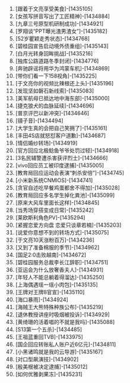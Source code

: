 
1. [跟着于文亮享受美食]-[1435105]
1. [女孩写拼音写出了工匠精神]-[1434884]
1. [九章三号原型机研制成功]-[1434921]
1. [罗翔谈“PPT曝光渣男渣女”]-[1435182]
1. [52岁瞿颖走秀状态]-[1434768]
1. [碧桂园宣告启动境外债重组]-[1435143]
1. [白月光转身回眸挑战]-[1435216]
1. [独库公路道路冬季封闭]-[1434776]
1. [奔驰辟谣将用华为鸿蒙车机]-[1434869]
1. [带你们看一下158视角]-[1435225]
1. [于文亮你的视频比辣根还上头]-[1435196]
1. [发现坚如磐石新线索]-[1435083]
1. [美军航母已抵达地中海东部]-[1435000]
1. [捷克狼犬的血脉延续]-[1434696]
1. [普京评巴以新冲突]-[1434646]
1. [镊子音]-[1434494]
1. [大学生真的会把自己笑拥了]-[1435161]
1. [丰田4S店就怒怼客户道歉]-[1434687]
1. [情侣婚纱转场]-[1434919]
1. [官方回应北极鲶鱼爷爷处罚过轻]-[1434918]
1. [3名民辅警遭杀害获评烈士]-[1434666]
1. [vivo回应员工被印度逮捕]-[1435005]
1. [教育局回应运动会表演“刺杀安倍”]-[1434745]
1. [小米新系统CNMIOS]-[1434741]
1. [贪官自述吃早餐鸡蛋都舍不得加]-[1435028]
1. [教育局回应多名学生掉化粪池]-[1435099]
1. [原来大风车里面长这样]-[1434845]
1. [当秀场穿搭变成日常]-[1435242]
1. [莱欧斯利角色PV]-[1435294]
1. [紧握恋爱方向盘 恋爱只谈章若楠]-[1435203]
1. [说爱你意想不到的转场方式]-[1435075]
1. [于文亮10天涨粉百万]-[1434236]
1. [又到了准备棉服的季节]-[1434962]
1. [国足2:0击败越南]-[1434672]
1. [碧桂园服务总裁李长江辞职]-[1434751]
1. [亚运会为什么放奢香夫人]-[1434931]
1. [年轻人不能总躺着得溜达]-[1435250]
1. [上海偶遇瑶一瑶小肉包]-[1435135]
1. [王牌对王牌8官宣]-[1435110]
1. [海口暴雨]-[1434924]
1. [海贼王大熊特殊种族公布]-[1435219]
1. [退休教授讲座时吸烟被投诉]-[1434929]
1. [黄绮珊的活着唱的不就是我吗]-[1435088]
1. [S13第一个五杀]-[1434485]
1. [王祖蓝重回TVB]-[1433975]
1. [国企回应转账私人账户近6亿元]-[1434811]
1. [小黑诸鸣就是我的云导游]-[1435167]
1. [对口型飙演技]-[1434902]
1. [殷美根被决定逮捕]-[1435012]
1. [如何优雅剥果冻]-[1435231]